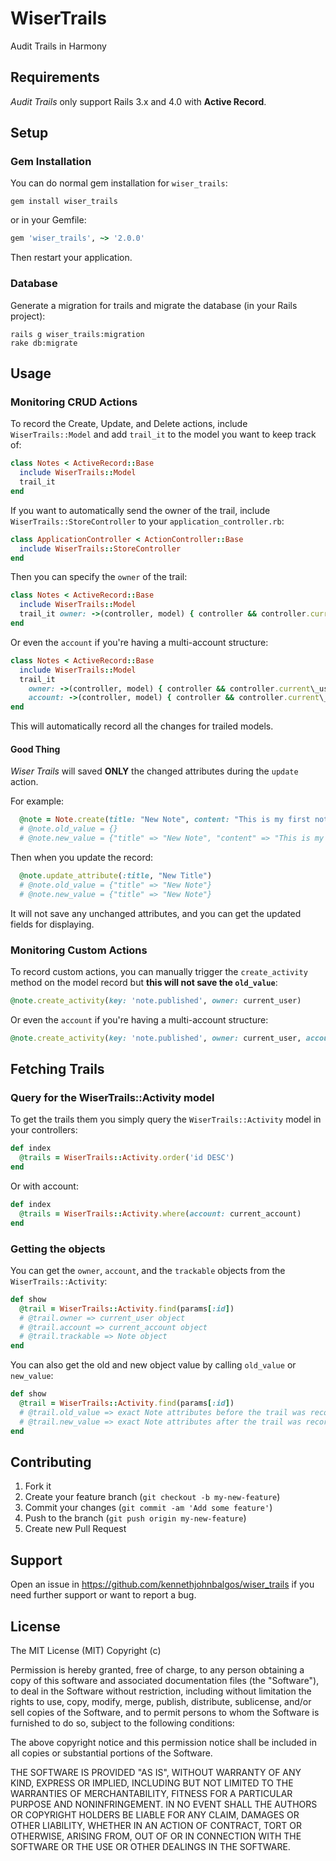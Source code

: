 # WiserTrails

Audit Trails in Harmony

## Requirements

_Audit Trails_ only support Rails 3.x and 4.0 with **Active Record**.

## Setup

### Gem Installation

You can do normal gem installation for `wiser_trails`:

    gem install wiser_trails

or in your Gemfile:

```ruby
gem 'wiser_trails', ~> '2.0.0'
```

Then restart your application.

### Database

Generate a migration for trails and migrate the database (in your Rails project):

    rails g wiser_trails:migration
    rake db:migrate

## Usage

### Monitoring CRUD Actions

To record the Create, Update, and Delete actions, include `WiserTrails::Model` and add `trail_it` to the model you want to keep track of:

```ruby
class Notes < ActiveRecord::Base
  include WiserTrails::Model
  trail_it
end
```

If you want to automatically send the owner of the trail, include `WiserTrails::StoreController` to your `application_controller.rb`:

```ruby
class ApplicationController < ActionController::Base
  include WiserTrails::StoreController
end
```

Then you can specify the `owner` of the trail:

```ruby
class Notes < ActiveRecord::Base
  include WiserTrails::Model
  trail_it owner: ->(controller, model) { controller && controller.current_user }
end
```

Or even the `account` if you're having a multi-account structure:

```ruby
class Notes < ActiveRecord::Base
  include WiserTrails::Model
  trail_it
    owner: ->(controller, model) { controller && controller.current\_user },
    account: ->(controller, model) { controller && controller.current\_account }
end
```

This will automatically record all the changes for trailed models.

#### Good Thing

_Wiser Trails_ will saved **ONLY** the changed attributes during the `update` action.

For example:

```ruby
  @note = Note.create(title: "New Note", content: "This is my first note.")
  # @note.old_value = {}
  # @note.new_value = {"title" => "New Note", "content" => "This is my first note."}
```

Then when you update the record:

```ruby
  @note.update_attribute(:title, "New Title")
  # @note.old_value = {"title" => "New Note"}
  # @note.new_value = {"title" => "New Note"}
```

It will not save any unchanged attributes, and you can get the updated fields for displaying.

### Monitoring Custom Actions

To record custom actions, you can manually trigger the `create_activity` method on the model record but **this will not save the `old_value`**:

```ruby
@note.create_activity(key: 'note.published', owner: current_user)
```

Or even the `account` if you're having a multi-account structure:

```ruby
@note.create_activity(key: 'note.published', owner: current_user, account: current_account)
```

## Fetching Trails

### Query for the WiserTrails::Activity model
To get the trails them you simply query the `WiserTrails::Activity` model in your controllers:

```ruby
def index
  @trails = WiserTrails::Activity.order('id DESC')
end
```

Or with account:

```ruby
def index
  @trails = WiserTrails::Activity.where(account: current_account)
end
```

### Getting the objects

You can get the `owner`, `account`, and the `trackable` objects from the `WiserTrails::Activity`:

```ruby
def show
  @trail = WiserTrails::Activity.find(params[:id])
  # @trail.owner => current_user object
  # @trail.account => current_account object
  # @trail.trackable => Note object
end
```

You can also get the old and new object value by calling `old_value` or `new_value`:

```ruby
def show
  @trail = WiserTrails::Activity.find(params[:id])
  # @trail.old_value => exact Note attributes before the trail was recorded
  # @trail.new_value => exact Note attributes after the trail was recorded
end
```

## Contributing

1. Fork it
2. Create your feature branch (`git checkout -b my-new-feature`)
3. Commit your changes (`git commit -am 'Add some feature'`)
4. Push to the branch (`git push origin my-new-feature`)
5. Create new Pull Request

## Support
Open an issue in https://github.com/kennethjohnbalgos/wiser_trails if you need further support or want to report a bug.

## License

The MIT License (MIT) Copyright (c) <year> <copyright holders>

Permission is hereby granted, free of charge, to any person obtaining a copy of this software and associated documentation files (the "Software"), to deal in the Software without restriction, including without limitation the rights to use, copy, modify, merge, publish, distribute, sublicense, and/or sell copies of the Software, and to permit persons to whom the Software is furnished to do so, subject to the following conditions:

The above copyright notice and this permission notice shall be included in all copies or substantial portions of the Software.

THE SOFTWARE IS PROVIDED "AS IS", WITHOUT WARRANTY OF ANY KIND, EXPRESS OR IMPLIED, INCLUDING BUT NOT LIMITED TO THE WARRANTIES OF MERCHANTABILITY, FITNESS FOR A PARTICULAR PURPOSE AND NONINFRINGEMENT. IN NO EVENT SHALL THE AUTHORS OR COPYRIGHT HOLDERS BE LIABLE FOR ANY CLAIM, DAMAGES OR OTHER LIABILITY, WHETHER IN AN ACTION OF CONTRACT, TORT OR OTHERWISE, ARISING FROM, OUT OF OR IN CONNECTION WITH THE SOFTWARE OR THE USE OR OTHER DEALINGS IN THE SOFTWARE.
